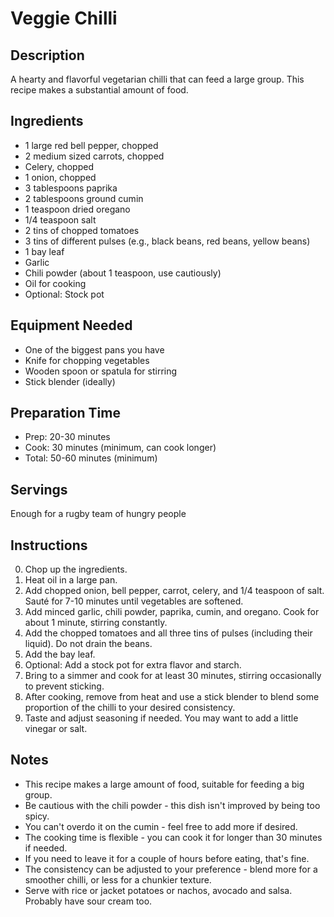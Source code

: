 # Veggie Chilli

## Description
A hearty and flavorful vegetarian chilli that can feed a large group. This recipe makes a substantial amount of food.

## Ingredients
- 1 large red bell pepper, chopped
- 2 medium sized carrots, chopped
- Celery, chopped
- 1 onion, chopped
- 3 tablespoons paprika
- 2 tablespoons ground cumin
- 1 teaspoon dried oregano
- 1/4 teaspoon salt
- 2 tins of chopped tomatoes
- 3 tins of different pulses (e.g., black beans, red beans, yellow beans)
- 1 bay leaf
- Garlic
- Chili powder (about 1 teaspoon, use cautiously)
- Oil for cooking
- Optional: Stock pot

## Equipment Needed
- One of the biggest pans you have
- Knife for chopping vegetables
- Wooden spoon or spatula for stirring
- Stick blender (ideally)

## Preparation Time
- Prep: 20-30 minutes
- Cook: 30 minutes (minimum, can cook longer)
- Total: 50-60 minutes (minimum)

## Servings
Enough for a rugby team of hungry people

## Instructions
0. Chop up the ingredients.
1. Heat oil in a large pan.
2. Add chopped onion, bell pepper, carrot, celery, and 1/4 teaspoon of salt. Sauté for 7-10 minutes until vegetables are softened.
3. Add minced garlic, chili powder, paprika, cumin, and oregano. Cook for about 1 minute, stirring constantly.
4. Add the chopped tomatoes and all three tins of pulses (including their liquid). Do not drain the beans.
5. Add the bay leaf.
6. Optional: Add a stock pot for extra flavor and starch.
7. Bring to a simmer and cook for at least 30 minutes, stirring occasionally to prevent sticking.
8. After cooking, remove from heat and use a stick blender to blend some proportion of the chilli to your desired consistency.
9. Taste and adjust seasoning if needed. You may want to add a little vinegar or salt.

## Notes
- This recipe makes a large amount of food, suitable for feeding a big group.
- Be cautious with the chili powder - this dish isn't improved by being too spicy.
- You can't overdo it on the cumin - feel free to add more if desired.
- The cooking time is flexible - you can cook it for longer than 30 minutes if needed.
- If you need to leave it for a couple of hours before eating, that's fine.
- The consistency can be adjusted to your preference - blend more for a smoother chilli, or less for a chunkier texture.
- Serve with rice or jacket potatoes or nachos, avocado and salsa. Probably have sour cream too.

